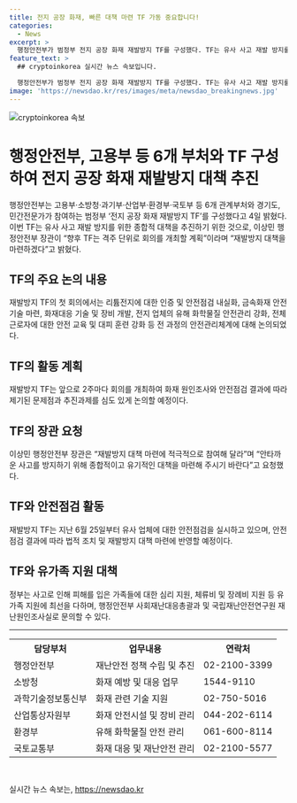 ```yaml
---
title: 전지 공장 화재, 빠른 대책 마련 TF 가동 중요합니다!
categories:
  - News
excerpt: >
  행정안전부가 범정부 전지 공장 화재 재발방지 TF를 구성했다. TF는 유사 사고 재발 방지를 위한 종합적 대책을 마련하기 위해 6개 부처와 경기도, 민간전문가가 참여한다. 재발방지 TF는 2주마다 회의를 개최하여 안전점검과 화재 원인조사 등을 통해 재발방지 대책을 강화할 계획이다. 또한 TF는 전 과정의 안전관리체계를 논의하고 유해 화학물질 안전관리를 강화하는 등 안전 대책에 집중할 예정이다.
feature_text: >
  ## cryptoinkorea 실시간 뉴스 속보입니다.

  행정안전부가 범정부 전지 공장 화재 재발방지 TF를 구성했다. TF는 유사 사고 재발 방지를 위한 종합적 대책을 마련하기 위해 6개 부처와 경기도, 민간전문가가 참여한다. 재발방지 TF는 2주마다 회의를 개최하여 안전점검과 화재 원인조사 등을 통해 재발방지 대책을 강화할 계획이다. 또한 TF는 전 과정의 안전관리체계를 논의하고 유해 화학물질 안전관리를 강화하는 등 안전 대책에 집중할 예정이다.
image: 'https://newsdao.kr/res/images/meta/newsdao_breakingnews.jpg'
---
```


<p><img src="https://newsdao.kr/res/images/meta/newsdao_breakingnews.jpg" alt="cryptoinkorea 속보" /></p>

<h1>행정안전부, 고용부 등 6개 부처와 TF 구성하여 전지 공장 화재 재발방지 대책 추진</h1>

<p data-ke-size="size16">행정안전부는 고용부·소방청·과기부·산업부·환경부·국토부 등 6개 관계부처와 경기도, 민간전문가가 참여하는 범정부 ‘전지 공장 화재 재발방지 TF’를 구성했다고 4일 밝혔다. 이번 TF는 유사 사고 재발 방지를 위한 종합적 대책을 추진하기 위한 것으로, 이상민 행정안전부 장관이 “향후 TF는 격주 단위로 회의를 개최할 계획”이라며 “재발방지 대책을 마련하겠다”고 밝혔다.</p>

<h2>TF의 주요 논의 내용</h2>

<p data-ke-size="size16">재발방지 TF의 첫 회의에서는 리튬전지에 대한 인증 및 안전점검 내실화, 금속화재 안전기술 마련, 화재대응 기술 및 장비 개발, 전지 업체의 유해 화학물질 안전관리 강화, 전체 근로자에 대한 안전 교육 및 대피 훈련 강화 등 전 과정의 안전관리체계에 대해 논의되었다.</p>

<h2>TF의 활동 계획</h2>

<p data-ke-size="size16">재발방지 TF는 앞으로 2주마다 회의를 개최하여 화재 원인조사와 안전점검 결과에 따라 제기된 문제점과 추진과제를 심도 있게 논의할 예정이다.</p>

<h2>TF의 장관 요청</h2>

<p data-ke-size="size16">이상민 행정안전부 장관은 “재발방지 대책 마련에 적극적으로 참여해 달라”며 “안타까운 사고를 방지하기 위해 종합적이고 유기적인 대책을 마련해 주시기 바란다”고 요청했다.</p>

<h2>TF와 안전점검 활동</h2>

<p data-ke-size="size16">재발방지 TF는 지난 6월 25일부터 유사 업체에 대한 안전점검을 실시하고 있으며, 안전점검 결과에 따라 법적 조치 및 재발방지 대책 마련에 반영할 예정이다.</p>

<h2>TF와 유가족 지원 대책</h2>

<p data-ke-size="size16">정부는 사고로 인해 피해를 입은 가족들에 대한 심리 지원, 체류비 및 장례비 지원 등 유가족 지원에 최선을 다하며, 행정안전부 사회재난대응총괄과 및 국립재난안전연구원 재난원인조사실로 문의할 수 있다.</p>

<hr>

<table>
  <tr>
    <th>담당부처</th>
    <th>업무내용</th>
    <th>연락처</th>
  </tr>
  <tr>
    <td>행정안전부</td>
    <td>재난안전 정책 수립 및 추진</td>
    <td>02-2100-3399</td>
  </tr>
  <tr>
    <td>소방청</td>
    <td>화재 예방 및 대응 업무</td>
    <td>1544-9110</td>
  </tr>
  <tr>
    <td>과학기술정보통신부</td>
    <td>화재 관련 기술 지원</td>
    <td>02-750-5016</td>
  </tr>
  <tr>
    <td>산업통상자원부</td>
    <td>화재 안전시설 및 장비 관리</td>
    <td>044-202-6114</td>
  </tr>
  <tr>
    <td>환경부</td>
    <td>유해 화학물질 안전 관리</td>
    <td>061-600-8114</td>
  </tr>
  <tr>
    <td>국토교통부</td>
    <td>화재 대응 및 재난안전 관리</td>
    <td>02-2100-5577</td>
  </tr>
</table>

<p data-ke-size="size16">&nbsp;</p>
실시간 뉴스 속보는, <a href="https://newsdao.kr" rel="dofollow">https://newsdao.kr</a>


